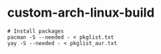 # custom-arch-linux-build
```
# Install packages
pacman -S --needed - < pkglist.txt
yay -S --needed - < pkglist_aur.txt
```
